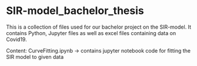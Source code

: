 # SIR-model_bachelor_thesis
This is a collection of files used for our bachelor project on the SIR-model. It contains Python, Jupyter files as well as excel files containing data on Covid19. 

  Content:
  CurveFitting.ipynb -> contains jupyter notebook code for fitting the SIR model to given data
